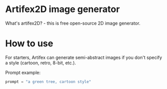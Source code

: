 # Artifex2D image generator
What's artifex2D? - this is free open-source 2D image generator.
# How to use
For starters, Artifex can generate semi-abstract images if you don't specify a style (cartoon, retro, 8-bit, etc.).

Prompt example:
```py
prompt = "a green tree, cartoon style"
```
